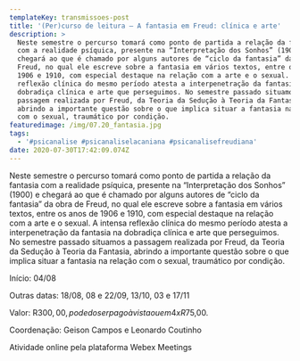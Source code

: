 ```yaml
---
templateKey: transmissoes-post
title: '(Per)curso de leitura – A fantasia em Freud: clínica e arte'
description: >
  Neste semestre o percurso tomará como ponto de partida a relação da fantasia
  com a realidade psíquica, presente na “Interpretação dos Sonhos” (1900) e
  chegará ao que é chamado por alguns autores de “ciclo da fantasia” da obra de
  Freud, no qual ele escreve sobre a fantasia em vários textos, entre os anos de
  1906 e 1910, com especial destaque na relação com a arte e o sexual. A intensa
  reflexão clínica do mesmo período atesta a interpenetração da fantasia na
  dobradiça clínica e arte que perseguimos. No semestre passado situamos a
  passagem realizada por Freud, da Teoria da Sedução à Teoria da Fantasia,
  abrindo a importante questão sobre o que implica situar a fantasia na relação
  com o sexual, traumático por condição.
featuredimage: /img/07.20_fantasia.jpg
tags:
  - '#psicanalise #psicanaliselacaniana #psicanalisefreudiana'
date: 2020-07-30T17:42:09.074Z
---
```

Neste semestre o percurso tomará como ponto de partida a relação da fantasia com a realidade psíquica, presente na “Interpretação dos Sonhos” (1900) e chegará ao que é chamado por alguns autores de “ciclo da fantasia” da obra de Freud, no qual ele escreve sobre a fantasia em vários textos, entre os anos de 1906 e 1910, com especial destaque na relação com a arte e o sexual. A intensa reflexão clínica do mesmo período atesta a interpenetração da fantasia na dobradiça clínica e arte que perseguimos. No semestre passado situamos a passagem realizada por Freud, da Teoria da Sedução à Teoria da Fantasia, abrindo a importante questão sobre o que implica situar a fantasia na relação com o sexual, traumático por condição.

Início: 04/08

Outras datas: 18/08, 08 e 22/09, 13/10, 03 e 17/11

Valor: R$300,00, pode do ser pago à vista ou em 4 x R$75,00.

Coordenação: Geison Campos e Leonardo Coutinho

Atividade online pela plataforma Webex Meetings

